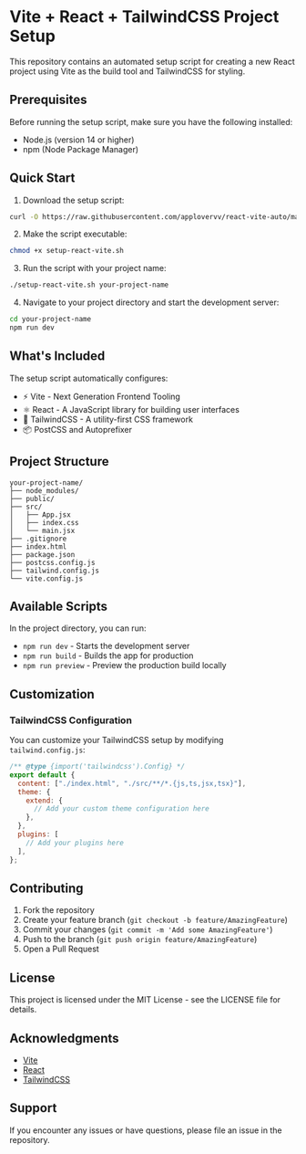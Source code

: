# Vite + React + TailwindCSS Project Setup

This repository contains an automated setup script for creating a new React project using Vite as the build tool and TailwindCSS for styling.

## Prerequisites

Before running the setup script, make sure you have the following installed:

- Node.js (version 14 or higher)
- npm (Node Package Manager)

## Quick Start

1. Download the setup script:

```bash
curl -O https://raw.githubusercontent.com/applovervv/react-vite-auto/main/setup-react-vite.sh
```

2. Make the script executable:

```bash
chmod +x setup-react-vite.sh
```

3. Run the script with your project name:

```bash
./setup-react-vite.sh your-project-name
```

4. Navigate to your project directory and start the development server:

```bash
cd your-project-name
npm run dev
```

## What's Included

The setup script automatically configures:

- ⚡ Vite - Next Generation Frontend Tooling
- ⚛️ React - A JavaScript library for building user interfaces
- 🎨 TailwindCSS - A utility-first CSS framework
- 📦 PostCSS and Autoprefixer

## Project Structure

```
your-project-name/
├── node_modules/
├── public/
├── src/
│   ├── App.jsx
│   ├── index.css
│   └── main.jsx
├── .gitignore
├── index.html
├── package.json
├── postcss.config.js
├── tailwind.config.js
└── vite.config.js
```

## Available Scripts

In the project directory, you can run:

- `npm run dev` - Starts the development server
- `npm run build` - Builds the app for production
- `npm run preview` - Preview the production build locally

## Customization

### TailwindCSS Configuration

You can customize your TailwindCSS setup by modifying `tailwind.config.js`:

```javascript
/** @type {import('tailwindcss').Config} */
export default {
  content: ["./index.html", "./src/**/*.{js,ts,jsx,tsx}"],
  theme: {
    extend: {
      // Add your custom theme configuration here
    },
  },
  plugins: [
    // Add your plugins here
  ],
};
```

## Contributing

1. Fork the repository
2. Create your feature branch (`git checkout -b feature/AmazingFeature`)
3. Commit your changes (`git commit -m 'Add some AmazingFeature'`)
4. Push to the branch (`git push origin feature/AmazingFeature`)
5. Open a Pull Request

## License

This project is licensed under the MIT License - see the LICENSE file for details.

## Acknowledgments

- [Vite](https://vitejs.dev/)
- [React](https://reactjs.org/)
- [TailwindCSS](https://tailwindcss.com/)

## Support

If you encounter any issues or have questions, please file an issue in the repository.
